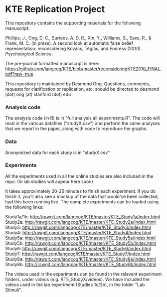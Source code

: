 KTE Replication Project
===

This repository contains the supporting materials for the following manuscript:

Phillips, J., Ong, D. C., Surtees, A. D. R., Xin, Y., Williams, S., Saxe, R., & Frank, M. C. (in press). A second look at automatic false belief representation: reconsidering Kovács, Téglás, and Endress (2010). _Psychological Science_.

The pre-journal formatted manuscript is here: https://github.com/langcog/KTE/blob/master/reconsideringKTE2010_FINAL.pdf?raw=true

This repository is maintained by Desmond Ong. Questions, comments, requests for clarification or replication, etc, should be directed to desmond (dot) ong (at) stanford (dot) edu

### Analysis code

The analysis code (in R) is in "full analysis all experiments.R". The code will read in the various datafiles ("studyX.csv") and perform the same analyses that we report in the paper, along with code to reproduce the graphs.

### Data

Anonymized data for each study is in "studyX.csv"


### Experiments

All the experiments used in all the online studies are also included in the repo. (In lab studies will appear here soon)

It takes approximately 20-25 minutes to finish each experiment. If you do finish it, you'll also see a mockup of the data that would've been collected, had this been running live.
The complete experiments can be loaded using the following links: 

Study1a/1b: http://rawgit.com/langcog/KTE/master/KTE_Study1a/index.html
Study2a: http://rawgit.com/langcog/KTE/master/KTE_Study2a/index.html
Study3: http://rawgit.com/langcog/KTE/master/KTE_Study3/index.html
Study4: http://rawgit.com/langcog/KTE/master/KTE_Study4/index.html
Study5a: http://rawgit.com/langcog/KTE/master/KTE_Study5a/index.html
Study5b: http://rawgit.com/langcog/KTE/master/KTE_Study5b/index.html
Study6: http://rawgit.com/langcog/KTE/master/KTE_Study6/index.html
Study7: http://rawgit.com/langcog/KTE/master/KTE_Study7/index.html
Study8a: http://rawgit.com/langcog/KTE/master/KTE_Study8a/index.html
Study8b: http://rawgit.com/langcog/KTE/master/KTE_Study8b/index.html

The videos used in the experiments can be found in the relevant experiment folders, under videos (e.g. KTE_StudyX/videos). 
We have included the videos used in the lab experiment (Studies 1c/2b), in the folder "Lab Stimuli".

